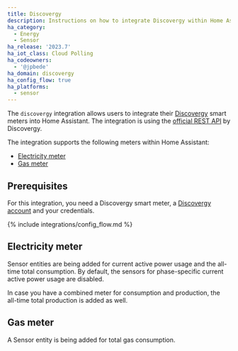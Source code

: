 ```yaml
---
title: Discovergy
description: Instructions on how to integrate Discovergy within Home Assistant.
ha_category:
  - Energy
  - Sensor
ha_release: '2023.7'
ha_iot_class: Cloud Polling
ha_codeowners:
  - '@jpbede'
ha_domain: discovergy
ha_config_flow: true
ha_platforms:
  - sensor
---
```


The `discovergy` integration allows users to integrate their [Discovergy](https://discovergy.com/) smart meters into Home Assistant.
The integration is using the [official REST API](https://api.discovergy.com/docs/#/) by Discovergy.

The integration supports the following meters within Home Assistant:

- [Electricity meter](#electricity-meter)
- [Gas meter](#gas-meter)

## Prerequisites

For this integration, you need a Discovergy smart meter, a [Discovergy account](https://my.discovergy.com/) and your credentials.

{% include integrations/config_flow.md %}

## Electricity meter

Sensor entities are being added for current active power usage and the all-time total consumption.
By default, the sensors for phase-specific current active power usage are disabled.

In case you have a combined meter for consumption and production, the all-time total production is added as well.

## Gas meter

A Sensor entity is being added for total gas consumption.

